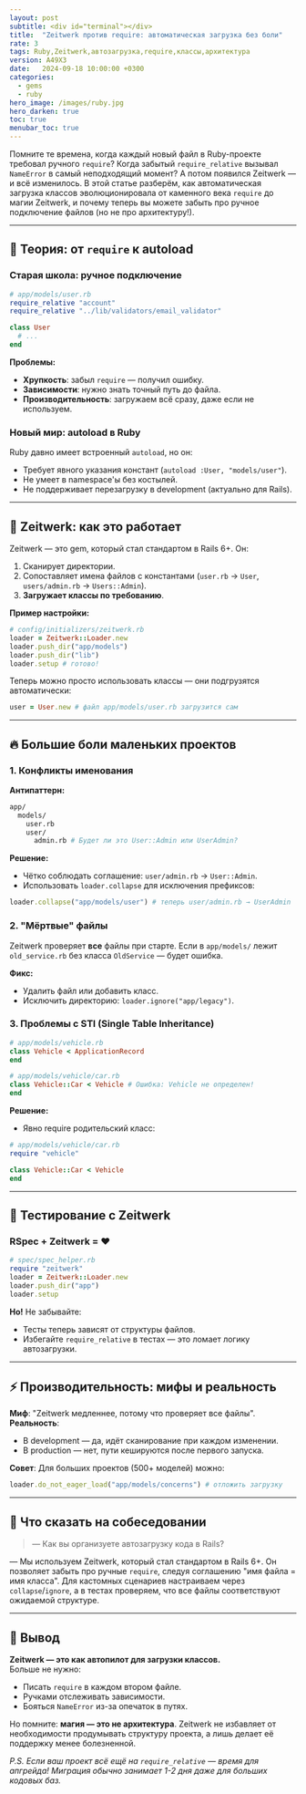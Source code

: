 ```yaml
---
layout: post
subtitle: <div id="terminal"></div>
title:  "Zeitwerk против require: автоматическая загрузка без боли"
rate: 3
tags: Ruby,Zeitwerk,автозагрузка,require,классы,архитектура
version: A49X3
date:   2024-09-18 10:00:00 +0300
categories:
  - gems
  - ruby
hero_image: /images/ruby.jpg
hero_darken: true
toc: true
menubar_toc: true
---
```


Помните те времена, когда каждый новый файл в Ruby-проекте требовал ручного `require`? Когда забытый `require_relative` вызывал `NameError` в самый неподходящий момент? А потом появился Zeitwerk — и всё изменилось. В этой статье разберём, как автоматическая загрузка классов эволюционировала от каменного века `require` до магии Zeitwerk, и почему теперь вы можете забыть про ручное подключение файлов (но не про архитектуру!).

---

## 🧠 Теория: от `require` к autoload

### Старая школа: ручное подключение

```ruby
# app/models/user.rb
require_relative "account"
require_relative "../lib/validators/email_validator"

class User
  # ...
end
```

**Проблемы:**
- **Хрупкость**: забыл `require` — получил ошибку.
- **Зависимости**: нужно знать точный путь до файла.
- **Производительность**: загружаем всё сразу, даже если не используем.

### Новый мир: autoload в Ruby

Ruby давно имеет встроенный `autoload`, но он:
- Требует явного указания констант (`autoload :User, "models/user"`).
- Не умеет в namespace'ы без костылей.
- Не поддерживает перезагрузку в development (актуально для Rails).

---

## 🚀 Zeitwerk: как это работает

Zeitwerk — это gem, который стал стандартом в Rails 6+. Он:
1. Сканирует директории.
2. Сопоставляет имена файлов с константами (`user.rb` → `User`, `users/admin.rb` → `Users::Admin`).
3. **Загружает классы по требованию**.

**Пример настройки:**

```ruby
# config/initializers/zeitwerk.rb
loader = Zeitwerk::Loader.new
loader.push_dir("app/models")
loader.push_dir("lib")
loader.setup # готово!
```

Теперь можно просто использовать классы — они подгрузятся автоматически:

```ruby
user = User.new # файл app/models/user.rb загрузится сам
```

---

## 🔥 Большие боли маленьких проектов

### 1. Конфликты именования

**Антипаттерн:**
```bash
app/
  models/
    user.rb
    user/
      admin.rb # Будет ли это User::Admin или UserAdmin?
```

**Решение:**
- Чётко соблюдать соглашение: `user/admin.rb` → `User::Admin`.
- Использовать `loader.collapse` для исключения префиксов:

```ruby
loader.collapse("app/models/user") # теперь user/admin.rb → UserAdmin
```

### 2. "Мёртвые" файлы

Zeitwerk проверяет **все** файлы при старте. Если в `app/models/` лежит `old_service.rb` без класса `OldService` — будет ошибка.  

**Фикс:**
- Удалить файл или добавить класс.
- Исключить директорию: `loader.ignore("app/legacy")`.

### 3. Проблемы с STI (Single Table Inheritance)

```ruby
# app/models/vehicle.rb
class Vehicle < ApplicationRecord
end

# app/models/vehicle/car.rb
class Vehicle::Car < Vehicle # Ошибка: Vehicle не определен!
end
```

**Решение:**
- Явно require родительский класс:

```ruby
# app/models/vehicle/car.rb
require "vehicle"

class Vehicle::Car < Vehicle
end
```

---

## 🧪 Тестирование с Zeitwerk

### RSpec + Zeitwerk = ❤️

```ruby
# spec/spec_helper.rb
require "zeitwerk"
loader = Zeitwerk::Loader.new
loader.push_dir("app")
loader.setup
```

**Но!** Не забывайте:
- Тесты теперь зависят от структуры файлов.
- Избегайте `require_relative` в тестах — это ломает логику автозагрузки.

---

## ⚡ Производительность: мифы и реальность

**Миф**: "Zeitwerk медленнее, потому что проверяет все файлы".  
**Реальность**:
- В development — да, идёт сканирование при каждом изменении.
- В production — нет, пути кешируются после первого запуска.

**Совет**: Для больших проектов (500+ моделей) можно:
```ruby
loader.do_not_eager_load("app/models/concerns") # отложить загрузку
```

---

## 🎤 Что сказать на собеседовании

> — Как вы организуете автозагрузку кода в Rails?

— Мы используем Zeitwerk, который стал стандартом в Rails 6+. Он позволяет забыть про ручные `require`, следуя соглашению "имя файла = имя класса". Для кастомных сценариев настраиваем через `collapse`/`ignore`, а в тестах проверяем, что все файлы соответствуют ожидаемой структуре.

---

## 🧾 Вывод

**Zeitwerk — это как автопилот для загрузки классов.**  
Больше не нужно:
- Писать `require` в каждом втором файле.
- Ручками отслеживать зависимости.
- Бояться `NameError` из-за опечаток в путях.

Но помните: **магия — это не архитектура**. Zeitwerk не избавляет от необходимости продумывать структуру проекта, а лишь делает её поддержку менее болезненной.

*P.S. Если ваш проект всё ещё на `require_relative` — время для апгрейда! Миграция обычно занимает 1-2 дня даже для больших кодовых баз.*
